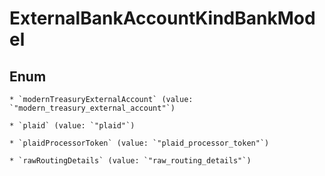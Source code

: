 
# ExternalBankAccountKindBankModel

## Enum


    * `modernTreasuryExternalAccount` (value: `"modern_treasury_external_account"`)

    * `plaid` (value: `"plaid"`)

    * `plaidProcessorToken` (value: `"plaid_processor_token"`)

    * `rawRoutingDetails` (value: `"raw_routing_details"`)



